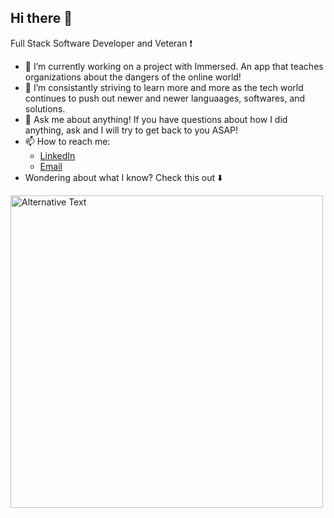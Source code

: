 ## Hi there 👋

Full Stack Software Developer and Veteran :exclamation:

- 🔭 I’m currently working on a project with Immersed. An app that teaches organizations about the dangers of the online world! 
- 🌱 I’m consistantly striving to learn more and more as the tech world continues to push out newer and newer languaages, softwares, and solutions. 
- 💬 Ask me about anything! If you have questions about how I did anything, ask and I will try to get back to you ASAP!
- 📫 How to reach me: 
     - [LinkedIn](https://www.linkedin.com/in/joseph-aquino-596862199/)
     - [Email](joseph.aquino.engineer@gmail.com)  
- Wondering about what I know? Check this out :arrow_down:

<img align="center"
  src="https://wakatime.com/share/@1c6d8319-554f-4e3e-943b-2849e151563a/b17cd8ea-8f2f-48fe-b715-0a1e5078743a.svg" width="500" height="500"
  alt="Alternative Text"
/>
